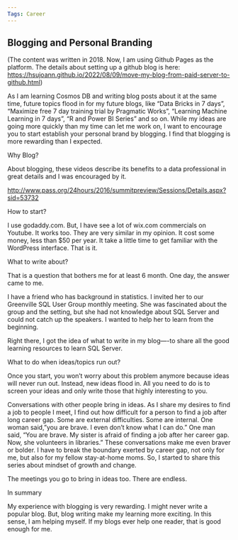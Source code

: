 ```yaml
---
Tags: Career 
---
```


## Blogging and Personal Branding

(The content was written in 2018. Now, I am using Github Pages as the platform. The details about setting up a github blog is here: https://hsujoann.github.io/2022/08/09/move-my-blog-from-paid-server-to-github.html)


As I am learning Cosmos DB and writing blog posts about it at the same time, future topics flood in for my future blogs, like “Data Bricks in 7 days”, “Maximize free 7 day training trial by Pragmatic Works”, “Learning Machine Learning in 7 days”, “R and Power BI Series” and so on. While my ideas are going more quickly than my time can let me work on, I want to encourage you to start establish your personal brand by blogging. I find that blogging is more rewarding than I expected.

Why Blog?

About blogging, these videos describe its benefits to a data professional in great details and I was encouraged by it.

http://www.pass.org/24hours/2016/summitpreview/Sessions/Details.aspx?sid=53732

How to start? 

I use godaddy.com. But, I have see a lot of wix.com commercials on Youtube. It works too. They are very similar in my opinion. It cost some money, less than $50 per year. It take a little time to get familiar with the WordPress interface. That is it.

What to write about?

That is a question that bothers me for at least 6 month. One day, the answer came to me.

I have a friend who has background in statistics.  I invited her to our Greenville SQL User Group monthly meeting. She was fascinated about the group and the setting, but she had not knowledge about SQL Server and could not catch up the speakers.  I wanted to help her to learn from the beginning.

Right there, I got the idea of what to write in my blog—-to share all the good learning resources to learn SQL Server.

What to do when ideas/topics run out?

Once you start, you won’t worry about this problem anymore because ideas will never run out. Instead, new ideas flood in. All you need to do is to screen your ideas and only write those that highly interesting to you.

Conversations with other people bring in ideas. As I share my desires to find a job to people I meet, I find out how difficult for a person to find a job after long career gap. Some are external difficulties. Some are internal. One woman said,”you are brave. I even don’t know what I can do.” One man said, “You are brave. My sister is afraid of finding a job after her career gap. Now, she volunteers in libraries.” These conversations make me even braver or bolder. I have to break the boundary exerted by career gap, not only for me, but also for my fellow stay-at-home moms. So, I started to share this series about mindset of growth and change.

The meetings you go to bring in ideas too. There are endless.

In summary

My experience with blogging is very rewarding. I might never write a popular blog. But, blog writing make  my learning more exciting. In this sense, I am helping myself. If my blogs ever help one reader, that is good enough for me.

 

 

 

 

 

 
